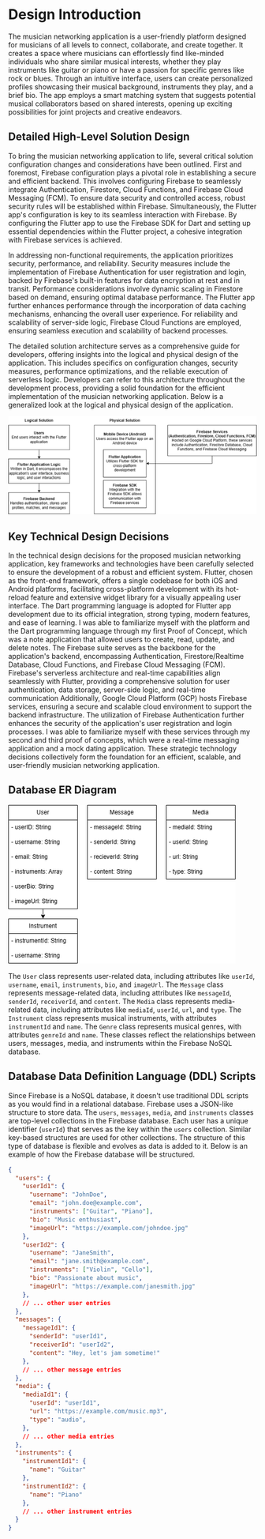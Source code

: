 # Design Introduction
The musician networking application is a user-friendly platform designed for musicians of all levels to connect, collaborate, and create together. It creates a space where musicians can effortlessly find like-minded individuals who share similar musical interests, whether they play instruments like guitar or piano or have a passion for specific genres like rock or blues. Through an intuitive interface, users can create personalized profiles showcasing their musical background, instruments they play, and a brief bio. The app employs a smart matching system that suggests potential musical collaborators based on shared interests, opening up exciting possibilities for joint projects and creative endeavors.

## Detailed High-Level Solution Design
To bring the musician networking application to life, several critical solution configuration changes and considerations have been outlined. First and foremost, Firebase configuration plays a pivotal role in establishing a secure and efficient backend. This involves configuring Firebase to seamlessly integrate Authentication, Firestore, Cloud Functions, and Firebase Cloud Messaging (FCM). To ensure data security and controlled access, robust security rules will be established within Firebase. Simultaneously, the Flutter app's configuration is key to its seamless interaction with Firebase. By configuring the Flutter app to use the Firebase SDK for Dart and setting up essential dependencies within the Flutter project, a cohesive integration with Firebase services is achieved.

In addressing non-functional requirements, the application prioritizes security, performance, and reliability. Security measures include the implementation of Firebase Authentication for user registration and login, backed by Firebase's built-in features for data encryption at rest and in transit. Performance considerations involve dynamic scaling in Firestore based on demand, ensuring optimal database performance. The Flutter app further enhances performance through the incorporation of data caching mechanisms, enhancing the overall user experience. For reliability and scalability of server-side logic, Firebase Cloud Functions are employed, ensuring seamless execution and scalability of backend processes.

The detailed solution architecture serves as a comprehensive guide for developers, offering insights into the logical and physical design of the application. This includes specifics on configuration changes, security measures, performance optimizations, and the reliable execution of serverless logic. Developers can refer to this architecture throughout the development process, providing a solid foundation for the efficient implementation of the musician networking application. Below is a generalized look at the logical and physical design of the application.

![Project Screenshot](LogicalPhysical.png)

## Key Technical Design Decisions
In the technical design decisions for the proposed musician networking application, key frameworks and technologies have been carefully selected to ensure the development of a robust and efficient system. Flutter, chosen as the front-end framework, offers a single codebase for both iOS and Android platforms, facilitating cross-platform development with its hot-reload feature and extensive widget library for a visually appealing user interface. The Dart programming language is adopted for Flutter app development due to its official integration, strong typing, modern features, and ease of learning. I was able to familiarize myself with the platform and the Dart programming language through my first Proof of Concept, which was a note application that allowed users to create, read, update, and delete notes. The Firebase suite serves as the backbone for the application's backend, encompassing Authentication, Firestore/Realtime Database, Cloud Functions, and Firebase Cloud Messaging (FCM). Firebase's serverless architecture and real-time capabilities align seamlessly with Flutter, providing a comprehensive solution for user authentication, data storage, server-side logic, and real-time communication Additionally, Google Cloud Platform (GCP) hosts Firebase services, ensuring a secure and scalable cloud environment to support the backend infrastructure. The utilization of Firebase Authentication further enhances the security of the application's user registration and login processes. I was able to familiarize myself with these services through my second and third proof of concepts, which were a real-time messaging application and a mock dating application. These strategic technology decisions collectively form the foundation for an efficient, scalable, and user-friendly musician networking application.

## Database ER Diagram
![Project Screenshot](DatabaseER.png)

The `User` class represents user-related data, including attributes like `userId`, `username`, `email`, `instruments`, `bio`, and `imageUrl`. The `Message` class represents message-related data, including attributes like `messageId`, `senderId`, `receiverId`, and `content`. The `Media` class represents media-related data, including attributes like `mediaId`, `userId`, `url`, and `type`. The `Instrument` class represents musical instruments, with attributes `instrumentId` and `name`. The `Genre` class represents musical genres, with attributes `genreId` and `name`. These classes reflect the relationships between users, messages, media, and instruments within the Firebase NoSQL database. 

## Database Data Definition Language (DDL) Scripts
Since Firebase is a NoSQL database, it doesn't use traditional DDL scripts as you would find in a relational database. Firebase uses a JSON-like structure to store data. The `users`, `messages`, `media`, and `instruments` classes are top-level collections in the Firebase database. Each user has a unique identifier (`userId`) that serves as the key within the `users` collection. Similar key-based structures are used for other collections. The structure of this type of database is flexible and evolves as data is added to it. Below is an example of how the Firebase database will be structured.

```json
{
  "users": {
    "userId1": {
      "username": "JohnDoe",
      "email": "john.doe@example.com",
      "instruments": ["Guitar", "Piano"],
      "bio": "Music enthusiast",
      "imageUrl": "https://example.com/johndoe.jpg"
    },
    "userId2": {
      "username": "JaneSmith",
      "email": "jane.smith@example.com",
      "instruments": ["Violin", "Cello"],
      "bio": "Passionate about music",
      "imageUrl": "https://example.com/janesmith.jpg"
    },
    // ... other user entries
  },
  "messages": {
    "messageId1": {
      "senderId": "userId1",
      "receiverId": "userId2",
      "content": "Hey, let's jam sometime!"
    },
    // ... other message entries
  },
  "media": {
    "mediaId1": {
      "userId": "userId1",
      "url": "https://example.com/music.mp3",
      "type": "audio",
    },
    // ... other media entries
  },
  "instruments": {
    "instrumentId1": {
      "name": "Guitar"
    },
    "instrumentId2": {
      "name": "Piano"
    },
    // ... other instrument entries
  }
}
